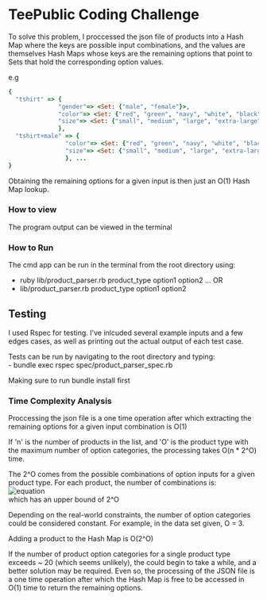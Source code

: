 TeePublic Coding Challenge
======

To solve this problem, I proccessed the json file of products into a Hash Map where the keys are possible input combinations, and the values are themselves Hash Maps whose keys are the remaining options that point to Sets that hold the corresponding option values.

e.g

```ruby
{
  "tshirt" => {
              "gender"=> <Set: {"male", "female"}>, 
              "color"=> <Set: {"red", "green", "navy", "white", "black"}>, 
              "size"=> <Set: {"small", "medium", "large", "extra-large", "2x-large"}>
              },
  "tshirt+male" => {
                "color"=> <Set: {"red", "green", "navy", "white", "black"}>, 
                "size"=> <Set: {"small", "medium", "large", "extra-large", "2x-large"}>
                }, ...
}
```

Obtaining the remaining options for a given input is then just an O(1) Hash Map lookup.

### How to view
  The program output can be viewed in the terminal
### How to Run

  The cmd app can be run in the terminal from the root directory using:
  - ruby lib/product_parser.rb product_type option1 option2 ... 
  OR
  - lib/product_parser.rb product_type option1 option2 

## Testing
  I used Rspec for testing. I've inlcuded several example inputs and a few edges cases, as well as printing out the actual output of each test case. 

  Tests can be run by navigating to the root directory and typing:
    <br />
    - bundle exec rspec spec/product_parser_spec.rb
    <br />

  Making sure to run bundle install first

### Time Complexity Analysis

  Proccessing the json file is a one time operation after which extracting the remaining options for a given input combination is O(1)

  If 'n' is the number of products in the list, and 'O' is the product type with the maximum number of option categories, the processing takes O(n * 2^O) time.
  
  The 2^O comes from the possible combinations of option inputs for a given product type. For each product, the number of combinations is: 
  <br />
  ![equation](https://i.ibb.co/2YSSPnC/comb1.png)
  <br />
  which has an upper bound of 2^O
  
  Depending on the real-world constraints, the number of option categories could be considered constant. For example, in the data set given, O = 3.
  
  Adding a product to the Hash Map is O(2^O)
  
  If the number of product option categories for a single product type exceeds ~ 20 (which seems unlikely), the could begin to take a while, and a better solution may be required. Even so, the processing of the JSON file is a one time operation after which the Hash Map is free to be accessed in O(1) time to return the remaining options.
  
  
  




